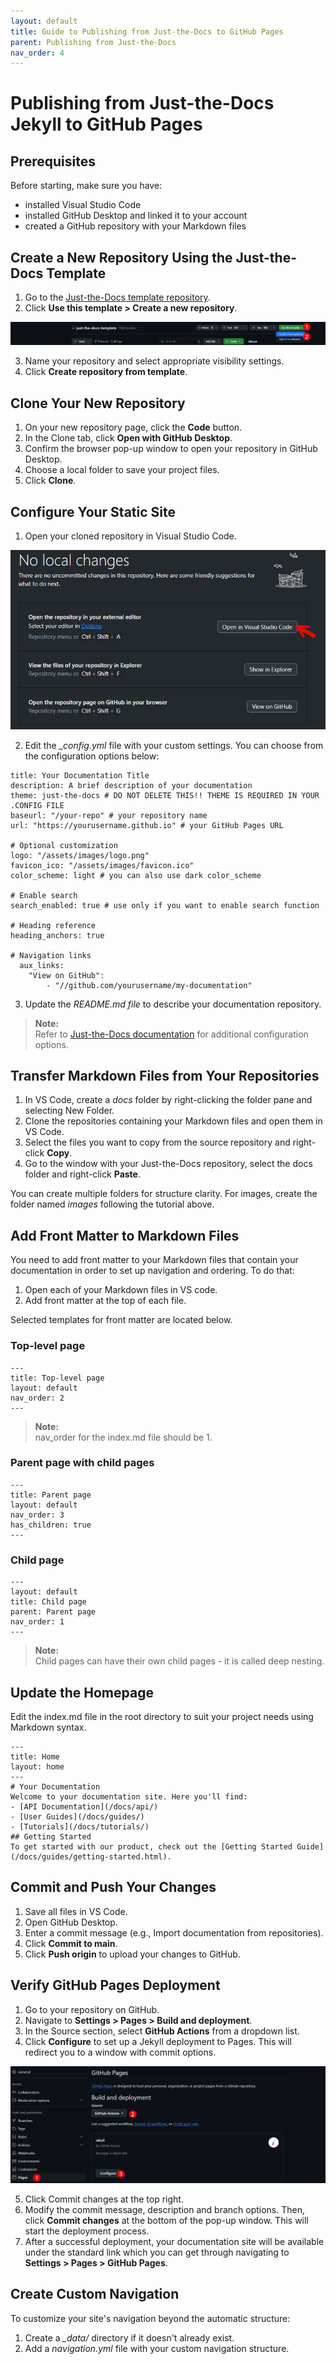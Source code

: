 ```yaml
---
layout: default
title: Guide to Publishing from Just-the-Docs to GitHub Pages
parent: Publishing from Just-the-Docs
nav_order: 4
---
```


# Publishing from Just-the-Docs Jekyll to GitHub Pages

## Prerequisites

Before starting, make sure you have:

* installed Visual Studio Code
* installed GitHub Desktop and linked it to your account
* created a GitHub repository with your Markdown files

## Create a New Repository Using the Just-the-Docs Template

1. Go to the [Just-the-Docs template repository](https://github.com/just-the-docs/just-the-docs-template).
2. Click **Use this template > Create a new repository**.

![Creating a new Just-the-Docs repository](../images/3%20Just-the-Docs/img1.png)

3. Name your repository and select appropriate visibility settings. 
4. Click **Create repository from template**.

## Clone Your New Repository

1. On your new repository page, click the **Code** button.
2. In the Clone tab, click **Open with GitHub Desktop**.
3. Confirm the browser pop-up window to open your repository in GitHub Desktop.
4. Choose a local folder to save your project files.
5. Click **Clone**.

## Configure Your Static Site

1. Open your cloned repository in Visual Studio Code.

![Opening cloned repository](../images/3%20Just-the-Docs/img2.png)
 
2. Edit the *_config.yml* file with your custom settings. You can choose from the configuration options below:  

```
title: Your Documentation Title
description: A brief description of your documentation
theme: just-the-docs # DO NOT DELETE THIS!! THEME IS REQUIRED IN YOUR .CONFIG FILE
baseurl: "/your-repo" # your repository name
url: "https://yourusername.github.io" # your GitHub Pages URL

# Optional customization
logo: "/assets/images/logo.png"
favicon_ico: "/assets/images/favicon.ico"
color_scheme: light # you can also use dark color_scheme

# Enable search
search_enabled: true # use only if you want to enable search function

# Heading reference
heading_anchors: true

# Navigation links
  aux_links:
    "View on GitHub":
        - "//github.com/yourusername/my-documentation"

```

3. Update the *README.md file* to describe your documentation repository.  

> **Note:**  
> Refer to [Just-the-Docs documentation](https://just-the-docs.com/docs/configuration) for additional configuration options.

## Transfer Markdown Files from Your Repositories

1. In VS Code, create a *docs* folder by right-clicking the folder pane and selecting New Folder.
2. Clone the repositories containing your Markdown files and open them in VS Code.
3. Select the files you want to copy from the source repository and right-click **Copy**.
4. Go to the window with your Just-the-Docs repository, select the docs folder and right-click **Paste**.

You can create multiple folders for structure clarity. For images, create the folder named *images* following the tutorial above.

## Add Front Matter to Markdown Files

You need to add front matter to your Markdown files that contain your documentation in order to set up navigation and ordering. To do that:

1. Open each of your Markdown files in VS code.
2. Add front matter at the top of each file.

Selected templates for front matter are located below.

### Top-level page

```
---
title: Top-level page
layout: default
nav_order: 2
---
```

>**Note:**  
>nav_order for the index.md file should be 1.

### Parent page with child pages

```
---
title: Parent page
layout: default
nav_order: 3
has_children: true
---
```

### Child page

```
---
layout: default
title: Child page
parent: Parent page
nav_order: 1
---
```

> **Note:**  
> Child pages can have their own child pages - it is called deep nesting.

## Update the Homepage

Edit the index.md file in the root directory to suit your project needs using Markdown syntax.

```
---
title: Home
layout: home
---
# Your Documentation
Welcome to your documentation site. Here you'll find:
- [API Documentation](/docs/api/)
- [User Guides](/docs/guides/)
- [Tutorials](/docs/tutorials/)
## Getting Started
To get started with our product, check out the [Getting Started Guide](/docs/guides/getting-started.html).
```

## Commit and Push Your Changes

1. Save all files in VS Code.
2. Open GitHub Desktop.
3. Enter a commit message (e.g., Import documentation from repositories).
4. Click **Commit to main**.
5. Click **Push origin** to upload your changes to GitHub.

## Verify GitHub Pages Deployment

1. Go to your repository on GitHub.
2. Navigate to **Settings > Pages > Build and deployment**.
3. In the Source section, select **GitHub Actions** from a dropdown list.
4. Click **Configure** to set up a Jekyll deployment to Pages. This will redirect you to a window with commit options.

![Setting up GitHub Actions workflow](../images/3%20Just-the-Docs/img3.png)
 
5. Click Commit changes at the top right.
6. Modify the commit message, description and branch options. Then, click **Commit changes** at the bottom of the pop-up window. This will start the deployment process.
7. After a successful deployment, your documentation site will be available under the standard link which you can get through navigating to **Settings > Pages > GitHub Pages**.

## Create Custom Navigation

To customize your site's navigation beyond the automatic structure:  

1. Create a *_data/* directory if it doesn't already exist.
2. Add a *navigation.yml* file with your custom navigation structure.